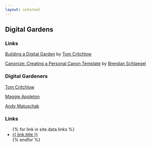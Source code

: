 ```yaml
---
layout: internal
---
```

## Digital Gardens

### Links

[Building a Digital Garden](https://tomcritchlow.com/2019/02/17/building-digital-garden/) by [Tom Critchlow](https://tomcritchlow.com/)

[Canonize: Creating a Personal Canon Template](https://www.brendanschlagel.com/2017/11/05/canonize-creating-personal-canon-template/) by [Brendan Schlaegel](https://www.brendanschlagel.com/2017/11/05/canonize-creating-personal-canon-template/)


### Digital Gardeners

[Tom Critchlow](https://tomcritchlow.com/)

[Maggie Appleton](https://maggieappleton.com/)

[Andy Matuschak](https://andymatuschak.org/)


### Links

<ul>
{% for link in site.data.links %}
  <li>
    <a href="{{ link.url }}">
      {{ link.title }}
    </a>
  </li>
{% endfor %}
</ul>



